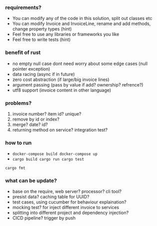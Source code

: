 ### requirements?
* You can modify any of the code in this solution, split out classes etc
* You can modify Invoice and InvoiceLine, rename and add methods, change property types (hint) 
* Feel free to use any libraries or frameworks you like
* Feel free to write tests (hint) 


### benefit of rust
* no empty null case dont need worry about some edge cases (null pointer exception)
* data racing (async if in future)
* zero cost abstraction (if large/big invoice lines)
* argument passing (pass by value if add? ownership? refrence?)
* utf8 support (invoice content in other language)


### problems?

1. invoice number? item id? unique?
2. remove by id or index?
3. merge? date? id?
4. returning method on service? integration test?


### how to run
* ```docker-compose build docker-compose up```
* ```cargo build cargo run cargo test```

```shell
cargo fmt
```

### what can be update?
* base on the require, web server? processor? cli tool?
* presist data? caching table for UUID?
* test cases, using cucumber for behaviour explaination?
* mocking test? for inject different invoice to services
* splitting into different project and dependency injection? 
* CICD pipeline? trigger by push